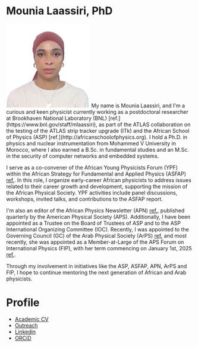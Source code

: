 # Mounia Laassiri, PhD
<img style="" width="225" alt="ASP2022" title="ASP2022" src="Outreach/MLaassiri.JPG">
My name is Mounia Laassiri, and I'm a curious and keen physicist currently working as a postdoctoral researcher at Brookhaven National Laboratory (BNL) [ref.](https://www.bnl.gov/staff/mlaassiri), as part of the ATLAS collaboration on the testing of the ATLAS strip tracker upgrade (ITk) and the African School of Physics (ASP) [ref.](http://africanschoolofphysics.org). I hold a Ph.D. in physics and nuclear instrumentation from Mohammed V University in Morocco, where I also earned a B.Sc. in fundamental studies and an M.Sc. in the security of computer networks and embedded systems.

I serve as a co-convener of the African Young Physicists Forum (YPF) within the African Strategy for Fundamental and Applied Physics (ASFAP) [ref.](https://africanphysicsstrategy.org). In this role, I organize early-career African physicists to address issues related to their career growth and development, supporting the mission of the African Physical Society. YPF activities include panel discussions, workshops, invited talks, and contributions to the ASFAP report.

I'm also an editor of the African Physics Newsletter (APN) [ref.](https://www.aps.org/publications/african-physics-newsletter), published quarterly by the American Physical Society (APS). Additionally, I have been appointed as a Trustee on the Board of Trustees of ASP and to the ASP International Organizing Committee (IOC). Recently, I was appointed to the Governing Council (GC) of the Arab Physical Society (ArPS) [ref.](http://www.arabphysicalsociety.org) and most recently, she was appointed as a Member-at-Large of the APS Forum on International Physics (FIP), with her term commencing on January 1st, 2025 [ref.]([http://www.arabphysicalsociety.org](https://engage.aps.org/fip/governance/executive-committee/committee-members?Execute=1)).

Through my involvement in initiatives like the ASP, ASFAP, APN, ArPS and FIP, I hope to continue mentoring the next generation of African and Arab physicists.

# Profile
* [Academic CV](CV/Academic_CV.pdf)
* <a href="../Outreach/Description.html" target="_blank">Outreach</a> <br />
* [Linkedin](https://fi.linkedin.com/in/mounia-laassiri-85390185)
* [ORCiD](https://orcid.org/0000-0001-7146-4468)

